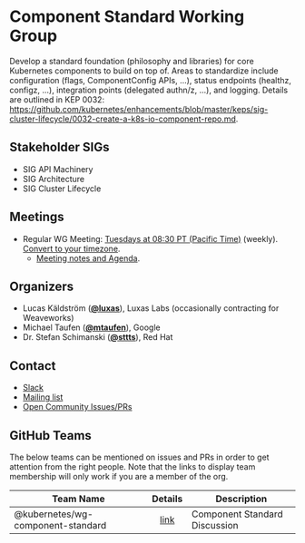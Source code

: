 <!---
This is an autogenerated file!

Please do not edit this file directly, but instead make changes to the
sigs.yaml file in the project root.

To understand how this file is generated, see https://git.k8s.io/community/generator/README.md
--->
# Component Standard Working Group

Develop a standard foundation (philosophy and libraries) for core Kubernetes components to build on top of. Areas to standardize include configuration (flags, ComponentConfig APIs, ...), status endpoints (healthz, configz, ...), integration points (delegated authn/z, ...), and logging. Details are outlined in KEP 0032: https://github.com/kubernetes/enhancements/blob/master/keps/sig-cluster-lifecycle/0032-create-a-k8s-io-component-repo.md.

## Stakeholder SIGs
* SIG API Machinery
* SIG Architecture
* SIG Cluster Lifecycle

## Meetings
* Regular WG Meeting: [Tuesdays at 08:30 PT (Pacific Time)](https://zoom.us/j/705540322) (weekly). [Convert to your timezone](http://www.thetimezoneconverter.com/?t=08:30&tz=PT%20%28Pacific%20Time%29).
  * [Meeting notes and Agenda](https://docs.google.com/document/d/18TsodX0fqQgViQ7HHUTAhiAwkf6bNhPXH4vNVTI7GwI).

## Organizers

* Lucas Käldström (**[@luxas](https://github.com/luxas)**), Luxas Labs (occasionally contracting for Weaveworks)
* Michael Taufen (**[@mtaufen](https://github.com/mtaufen)**), Google
* Dr. Stefan Schimanski (**[@sttts](https://github.com/sttts)**), Red Hat

## Contact
* [Slack](https://kubernetes.slack.com/messages/wg-component-standard)
* [Mailing list](https://groups.google.com/forum/#!forum/kubernetes-wg-component-standard)
* [Open Community Issues/PRs](https://github.com/kubernetes/community/labels/wg%2Fcomponent-standard)

## GitHub Teams

The below teams can be mentioned on issues and PRs in order to get attention from the right people.
Note that the links to display team membership will only work if you are a member of the org.

| Team Name | Details | Description |
| --------- |:-------:| ----------- |
| @kubernetes/wg-component-standard | [link](https://github.com/orgs/kubernetes/teams/wg-component-standard) | Component Standard Discussion |

<!-- BEGIN CUSTOM CONTENT -->

<!-- END CUSTOM CONTENT -->
